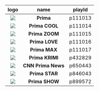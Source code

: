 logo  | **name** | playId
:---: | :---: | :---:
![](https://d31b9s05ygj54s.cloudfront.net/prima-plus/logo/prima_2x_c.png) | **Prima** | p111013
![](https://d31b9s05ygj54s.cloudfront.net/prima-plus/logo/cool_2x_c.png) | **Prima COOL** | p111014
![](https://d31b9s05ygj54s.cloudfront.net/prima-plus/logo/zoom_2x_c.png) | **Prima ZOOM** | p111015
![](https://d31b9s05ygj54s.cloudfront.net/prima-plus/logo/love_2x_c.png) | **Prima LOVE** | p111016
![](https://d31b9s05ygj54s.cloudfront.net/prima-plus/logo/max_2x_c.png) | **Prima MAX** | p111017
![](https://d31b9s05ygj54s.cloudfront.net/prima-plus/logo/krimi_2x_c.png) | **Prima KRIMI** | p432829
![](https://d31b9s05ygj54s.cloudfront.net/prima-plus/logo/cnn_2x_c.png) | **CNN Prima News** | p650443
![](https://d31b9s05ygj54s.cloudfront.net/prima-plus/logo/star_2x_c.png) | **Prima STAR** | p846043
![](https://d31b9s05ygj54s.cloudfront.net/prima-plus/logo/show_2x_c.png) | **Prima SHOW** | p899572
